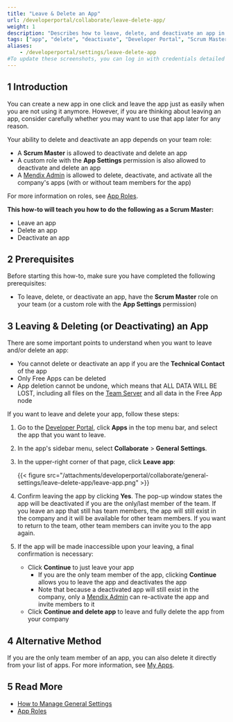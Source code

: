 ```yaml
---
title: "Leave & Delete an App"
url: /developerportal/collaborate/leave-delete-app/
weight: 1
description: "Describes how to leave, delete, and deactivate an app in the Developer Portal."
tags: ["app", "delete", "deactivate", "Developer Portal", "Scrum Master"]
aliases:
    - /developerportal/settings/leave-delete-app
#To update these screenshots, you can log in with credentials detailed in How to Update Screenshots Using Team Apps.
---
```


## 1 Introduction

You can create a new app in one click and leave the app just as easily when you are not using it anymore. However, if you are thinking about leaving an app, consider carefully whether you may want to use that app later for any reason.

Your ability to delete and deactivate an app depends on your team role:

* A **Scrum Master** is allowed to deactivate and delete an app
* A custom role with the **App Settings** permission is also allowed to deactivate and delete an app
* A [Mendix Admin](/developerportal/control-center/#apps) is allowed to delete, deactivate, and activate all the company's apps (with or without team members for the app)

For more information on roles, see [App Roles](/developerportal/collaborate/app-roles/).

**This how-to will teach you how to do the following as a Scrum Master:**

* Leave an app
* Delete an app
* Deactivate an app

## 2 Prerequisites

Before starting this how-to, make sure you have completed the following prerequisites:

* To leave, delete, or deactivate an app, have the **Scrum Master** role on your team (or a custom role with the **App Settings** permission)

## 3 Leaving & Deleting (or Deactivating) an App

There are some important points to understand when you want to leave and/or delete an app:

* You cannot delete or deactivate an app if you are the **Technical Contact** of the app
* Only Free Apps can be deleted
* App deletion cannot be undone, which means that ALL DATA WILL BE LOST, including all files on the [Team Server](/developerportal/collaborate/team-server/) and all data in the Free App node

If you want to leave and delete your app, follow these steps:

1. Go to the [Developer Portal](http://sprintr.home.mendix.com), click **Apps** in the top menu bar, and select the app that you want to leave.
2. In the app's sidebar menu, select **Collaborate** > **General Settings**.
3.  In the upper-right corner of that page, click **Leave app**:

	{{< figure src="/attachments/developerportal/collaborate/general-settings/leave-delete-app/leave-app.png" >}} 

4.  Confirm leaving the app by clicking **Yes**. The pop-up window states the app will be deactivated if you are the only/last member of the team. If you leave an app that still has team members, the app will still exist in the company and it will be available for other team members. If you want to return to the team, other team members can invite you to the app again.
5.  If the app will be made inaccessible upon your leaving, a final confirmation is necessary:

	* Click **Continue** to just leave your app 
		* If you are the only team member of the app, clicking **Continue** allows you to leave the app and deactivates the app
		* Note that because a deactivated app will still exist in the company, only a [Mendix Admin](/developerportal/control-center/) can re-activate the app and invite members to it
	* Click **Continue and delete app** to leave and fully delete the app from your company

## 4 Alternative Method

If you are the only team member of an app, you can also delete it directly from your list of apps. For more information, see [My Apps](/developerportal/#my-apps).

## 5 Read More

* [How to Manage General Settings](/developerportal/collaborate/general-settings/)
* [App Roles](/developerportal/collaborate/app-roles/)
